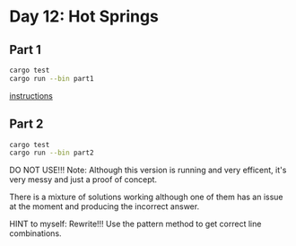 # Day 12: Hot Springs

<!-- ![Completed](completed.png) -->

## Part 1

```bash
cargo test
cargo run --bin part1
```

[instructions](https://adventofcode.com/2023/day/11)


## Part 2

```bash
cargo test
cargo run --bin part2
```

DO NOT USE!!!
Note: Although this version is running and very efficent, it's very messy and just a proof of concept.

There is a mixture of solutions working although one of them has an issue at the moment and producing the incorrect answer.

HINT to myself: Rewrite!!! Use the pattern method to get correct line combinations.

